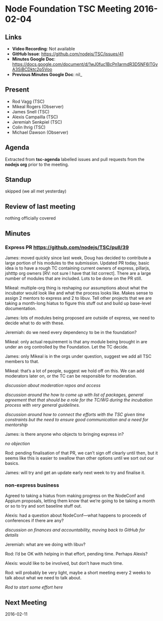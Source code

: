 # Node Foundation TSC Meeting 2016-02-04

## Links

* **Video Recording**: Not available
* **GitHub Issue**: https://github.com/nodejs/TSC/issues/41
* **Minutes Google Doc**: <https://docs.google.com/document/d/1wJ0fuc1BcPn1armdR3D5NF6lTGyA3SiBCDktc2p5Voo>
* **Previous Minutes Google Doc**: nil_

## Present

* Rod Vagg (TSC)
* Mikeal Rogers (Observer)
* James Snell (TSC)
* Alexis Campailla (TSC)
* Jeremiah Senkpiel (TSC)
* Colin Ihrig (TSC)
* Michael Dawson (Observer)

## Agenda

Extracted from **tsc-agenda** labelled issues and pull requests from the **nodejs org** prior to the meeting.


## Standup

skipped (we all met yesterday)

## Review of last meeting

nothing officially covered

## Minutes

### Express PR https://github.com/nodejs/TSC/pull/39

James: moved quickly since last week, Doug has decided to contribute a large portion of his modules to the submission. Updated PR today, basic idea is to have a rough TC containing current owners of express, pillarjs, jshtttp org owners [RV: not sure I have that list correct]. There are a large number of modules that are included. Lots to be done on the PR still.

Mikeal: multiple-org thing is reshaping our assumptions about what the incubator would look like and what the process looks like. Makes sense to assign 2 mentors to express and 2 to libuv. Tell other projects that we are taking a month-long hiatus to figure this stuff out and build up base-level documentation.

James: lots of modules being proposed are outside of express, we need to decide what to do with these.

Jeremiah: do we need every dependency to be in the foundation?

Mikeal: only actual requirement is that any module being brought in are under an org controlled by the Foundation. Let the TC decide.

James: only Mikeal is in the orgs under question, suggest we add all TSC members to that.

Mikeal: that’s a lot of people, suggest we hold off on this. We can add moderators later on, or the TC can be responsible for moderation.

_discussion about moderation repos and access_

_discussion around the how to come up with list of packages, general agreement that that should be a role for the TC/WG during the incubation process with very general guidelines._

_discussion around how to connect the efforts with the TSC given time constraints but the need to ensure good communication and a need for mentorship_

James: is there anyone who objects to bringing express in?

_no objection_

Rod: pending finalisation of that PR, we can’t sign off clearly until then, but it seems like this is easier to swallow than other options until we sort out our basics.

James: will try and get an update early next week to try and finalise it.

### non-express business

Agreed to taking a hiatus from making progress on the NodeConf and Appium proposals, letting them know that we’re going to be taking a month or so to try and sort baseline stuff out.

Alexis: had a question about NodeConf—what happens to proceeds of conferences if there are any?

_discussion on finances and accountability, moving back to GitHub for details_

Jeremiah: what are we doing with libuv?

Rod: I’d be OK with helping in that effort, pending time. Perhaps Alexis?

Alexis: would like to be involved, but don’t have much time.

Rod: will probably be very light, maybe a short meeting every 2 weeks to talk about what we need to talk about.

_Rod to start some effort here_

## Next Meeting

2016-02-11
